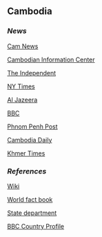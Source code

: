 ## Cambodia ##

### _News_ ###

[Cam News](http://www.camnews.org/topics/cambodia-news/)

[Cambodian Information Center](http://cambodia.org/news/)

[The Independent](https://www.independent.co.uk/topic/Cambodia)

[NY Times](https://www.nytimes.com/topic/destination/cambodia)

[Al Jazeera](https://www.aljazeera.com/topics/country/cambodia.html)

[BBC](https://www.bbc.com/news/topics/c8nq32jwj8mt/cambodia)

[Phnom Penh Post](https://phnompenhpost.com/)

[Cambodia Daily](https://english.cambodiadaily.com/category/news/)

[Khmer Times](https://www.khmertimeskh.com/)

[]()

[]()

[]()

### _References_ ###
[Wiki](https://en.wikipedia.org/wiki/Cambodia)

[World fact book](https://www.cia.gov/library/publications/the-world-factbook/geos/cb.html)

[State department](https://www.state.gov/countries-areas/cambodia/)

[BBC Country Profile](https://www.bbc.com/news/world-asia-pacific-13006539)
